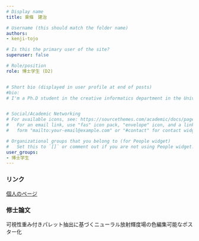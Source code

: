 ```yaml
---
# Display name
title: 東條　建治

# Username (this should match the folder name)
authors: 
- kenji-tojo

# Is this the primary user of the site?
superuser: false

# Role/position
role: 博士学生 (D2)


# Short bio (displayed in user profile at end of posts)
#bio: 
# I'm a Ph.D student in the creative informatics department in the University of Tokyo


# Social/Academic Networking
# For available icons, see: https://sourcethemes.com/academic/docs/page-builder/#icons
#   For an email link, use "fas" icon pack, "envelope" icon, and a link in the
#   form "mailto:your-email@example.com" or "#contact" for contact widget.

# Organizational groups that you belong to (for People widget)
#   Set this to `[]` or comment out if you are not using People widget.
user_groups:
- 博士学生
---
```


### リンク
<a href="https://kenji-tojo.github.io/">個人のページ<a>

### 修士論文
可視性重み付きパレット抽出に基づくニューラル放射輝度場の色編集可能なポスター化
